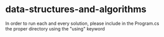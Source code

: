 # data-structures-and-algorithms

In order to run each and every solution, please include in the Program.cs the proper directory using the "using" keyword
